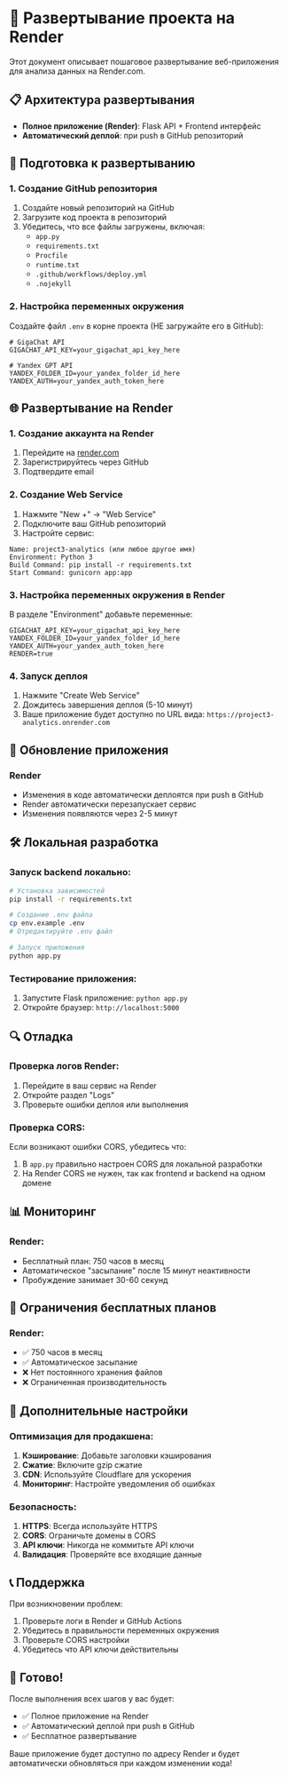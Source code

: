 # 🚀 Развертывание проекта на Render

Этот документ описывает пошаговое развертывание веб-приложения для анализа данных на Render.com.

## 📋 Архитектура развертывания

- **Полное приложение (Render)**: Flask API + Frontend интерфейс
- **Автоматический деплой**: при push в GitHub репозиторий

## 🔧 Подготовка к развертыванию

### 1. Создание GitHub репозитория

1. Создайте новый репозиторий на GitHub
2. Загрузите код проекта в репозиторий
3. Убедитесь, что все файлы загружены, включая:
   - `app.py`
   - `requirements.txt`
   - `Procfile`
   - `runtime.txt`
   - `.github/workflows/deploy.yml`
   - `.nojekyll`

### 2. Настройка переменных окружения

Создайте файл `.env` в корне проекта (НЕ загружайте его в GitHub):

```env
# GigaChat API
GIGACHAT_API_KEY=your_gigachat_api_key_here

# Yandex GPT API
YANDEX_FOLDER_ID=your_yandex_folder_id_here
YANDEX_AUTH=your_yandex_auth_token_here
```

## 🌐 Развертывание на Render

### 1. Создание аккаунта на Render

1. Перейдите на [render.com](https://render.com)
2. Зарегистрируйтесь через GitHub
3. Подтвердите email

### 2. Создание Web Service

1. Нажмите "New +" → "Web Service"
2. Подключите ваш GitHub репозиторий
3. Настройте сервис:

```
Name: project3-analytics (или любое другое имя)
Environment: Python 3
Build Command: pip install -r requirements.txt
Start Command: gunicorn app:app
```

### 3. Настройка переменных окружения в Render

В разделе "Environment" добавьте переменные:

```
GIGACHAT_API_KEY=your_gigachat_api_key_here
YANDEX_FOLDER_ID=your_yandex_folder_id_here
YANDEX_AUTH=your_yandex_auth_token_here
RENDER=true
```

### 4. Запуск деплоя

1. Нажмите "Create Web Service"
2. Дождитесь завершения деплоя (5-10 минут)
3. Ваше приложение будет доступно по URL вида: `https://project3-analytics.onrender.com`

## 🔄 Обновление приложения

### Render
- Изменения в коде автоматически деплоятся при push в GitHub
- Render автоматически перезапускает сервис
- Изменения появляются через 2-5 минут

## 🛠️ Локальная разработка

### Запуск backend локально:

```bash
# Установка зависимостей
pip install -r requirements.txt

# Создание .env файла
cp env.example .env
# Отредактируйте .env файл

# Запуск приложения
python app.py
```

### Тестирование приложения:

1. Запустите Flask приложение: `python app.py`
2. Откройте браузер: `http://localhost:5000`

## 🔍 Отладка

### Проверка логов Render:
1. Перейдите в ваш сервис на Render
2. Откройте раздел "Logs"
3. Проверьте ошибки деплоя или выполнения

### Проверка CORS:
Если возникают ошибки CORS, убедитесь что:
1. В `app.py` правильно настроен CORS для локальной разработки
2. На Render CORS не нужен, так как frontend и backend на одном домене

## 📊 Мониторинг

### Render:
- Бесплатный план: 750 часов в месяц
- Автоматическое "засыпание" после 15 минут неактивности
- Пробуждение занимает 30-60 секунд


## 🚨 Ограничения бесплатных планов

### Render:
- ✅ 750 часов в месяц
- ✅ Автоматическое засыпание
- ❌ Нет постоянного хранения файлов
- ❌ Ограниченная производительность


## 🔧 Дополнительные настройки

### Оптимизация для продакшена:

1. **Кэширование**: Добавьте заголовки кэширования
2. **Сжатие**: Включите gzip сжатие
3. **CDN**: Используйте Cloudflare для ускорения
4. **Мониторинг**: Настройте уведомления об ошибках

### Безопасность:

1. **HTTPS**: Всегда используйте HTTPS
2. **CORS**: Ограничьте домены в CORS
3. **API ключи**: Никогда не коммитьте API ключи
4. **Валидация**: Проверяйте все входящие данные

## 📞 Поддержка

При возникновении проблем:

1. Проверьте логи в Render и GitHub Actions
2. Убедитесь в правильности переменных окружения
3. Проверьте CORS настройки
4. Убедитесь что API ключи действительны

## 🎉 Готово!

После выполнения всех шагов у вас будет:
- ✅ Полное приложение на Render
- ✅ Автоматический деплой при push в GitHub
- ✅ Бесплатное развертывание

Ваше приложение будет доступно по адресу Render и будет автоматически обновляться при каждом изменении кода!
